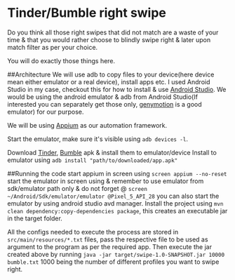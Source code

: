 # Tinder/Bumble right swipe

Do you think all those right swipes that did not match are a waste of your time & that you would rather choose to blindly swipe right & later upon match filter as per your choice. 

You will do exactly those things here.

##Architecture
We will use adb to copy files to your device(here device mean either emulator or a real device), install apps etc.
I used Android Studio in my case, checkout this for how to install & use [Android Studio](https://developer.android.com/studio/install).
We would be using the android emulator & adb from Android Studio(If interested you can separately get those only, [genymotion](https://www.genymotion.com/download/) is a good emulator) for our purpose.

We will be using [Appium](https://appium.io/) as our automation framework.

Start the emulator, make sure it's visible using `adb devices -l`.

Download [Tinder](https://en.softonic.com/download/tinder/android/post-download), [Bumble](https://en.softonic.com/download/bumble/android/post-download) apk & install them to emulator/device 
Install to emulator using
`adb install "path/to/downloaded/app.apk"`

##Running the code
start appium in screen using `screen appium --no-reset`
start the emulator in screen using & remember to use emulator from sdk/emulator path only & do not forget @ `screen ~/Android/Sdk/emulator/emulator @Pixel_5_API_28` you can also start the emulator by using android studio avd manager.
Install the project using `mvn clean dependency:copy-dependencies package`, this creates an executable jar in the target folder.

All the configs needed to execute the process are stored in `src/main/resources/*.txt` files, pass the respective file to be used as argument to the program as per the required app.
Then execute the jar created above  by running `java -jar target/swipe-1.0-SNAPSHOT.jar 10000 bumble.txt` 1000 being the number of different profiles you want to swipe right.